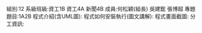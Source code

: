 組別:12
系級班級:資工1B  資工4A  新聞4B
成員:何松穎(組長)  吳建鋐  張博超
專題題目:1A2B
程式介紹(含UML圖):
程式如何安裝執行(圖文講解):
程式畫面截圖:
分工資訊:
